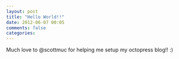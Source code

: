 ```yaml
---
layout: post
title: "Hello World!!"
date: 2012-06-07 00:05
comments: false
categories: 
---
```


Much love to @scottmuc for helping me setup my octopress blog!! :)